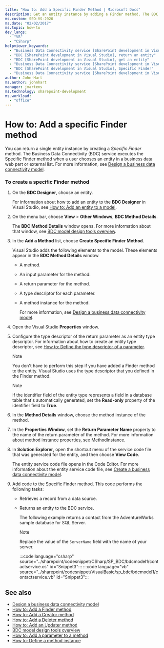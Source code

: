 ```yaml
---
title: "How to: Add a Specific Finder Method | Microsoft Docs"
description: Get an entity instance by adding a Finder method. The BDC service calls the method when a user picks an entity in a business data web part or external list.
ms.custom: SEO-VS-2020
ms.date: "02/02/2017"
ms.topic: how-to
dev_langs:
  - "VB"
  - "CSharp"
helpviewer_keywords:
  - "Business Data Connectivity service [SharePoint development in Visual Studio], Specific Finder"
  - "BDC [SharePoint development in Visual Studio], return an entity"
  - "BDC [SharePoint development in Visual Studio], get an entity"
  - "Business Data Connectivity service [SharePoint development in Visual Studio], return an entity"
  - "BDC [SharePoint development in Visual Studio], Specific Finder"
  - "Business Data Connectivity service [SharePoint development in Visual Studio], get an entity"
author: John-Hart
ms.author: johnhart
manager: jmartens
ms.technology: sharepoint-development
ms.workload:
  - "office"
---
```

# How to: Add a specific Finder method
  You can return a single entity instance by creating a *Specific Finder* method. The Business Data Connectivity (BDC) service executes the Specific Finder method when a user chooses an entity in a business data web part or external list. For more information, see [Design a business data connectivity model](../sharepoint/designing-a-business-data-connectivity-model.md).

### To create a specific Finder method

1. On the **BDC Designer**, choose an entity.

    For information about how to add an entity to the **BDC Designer** in Visual Studio, see [How to: Add an entity to a model](../sharepoint/how-to-add-an-entity-to-a-model.md).

2. On the menu bar, choose **View** > **Other Windows**, **BDC Method Details**.

    The **BDC Method Details** window opens. For more information about that window, see [BDC model design tools overview](../sharepoint/bdc-model-design-tools-overview.md).

3. In the **Add a Method** list, choose **Create Specific Finder Method**.

    Visual Studio adds the following elements to the model. These elements appear in the **BDC Method Details** window.

   - A method.

   - An input parameter for the method.

   - A return parameter for the method.

   - A type descriptor for each parameter.

   - A method instance for the method.

     For more information, see [Design a business data connectivity model](../sharepoint/designing-a-business-data-connectivity-model.md).

4. Open the Visual Studio **Properties** window.

5. Configure the type descriptor of the return parameter as an entity type descriptor. For information about how to create an entity type descriptor, see [How to: Define the type descriptor of a parameter](../sharepoint/how-to-define-the-type-descriptor-of-a-parameter.md).

   > [!NOTE]
   > You don't have to perform this step if you have added a Finder method to the entity. Visual Studio uses the type descriptor that you defined in the Finder method.

   > [!NOTE]
   > If the identifier field of the entity type represents a field in a database table that's automatically generated, set the **Read-only** property of the identifier field to **True**.

6. In the **Method Details** window, choose the method instance of the method.

7. In the **Properties Window**, set the **Return Parameter Name** property to the name of the return parameter of the method. For more information about method instance properties, see [MethodInstance](/previous-versions/office/developer/sharepoint-2010/ee556838(v=office.14)).

8. In **Solution Explorer**, open the shortcut menu of the service code file that was generated for the entity, and then choose **View Code**.

    The entity service code file opens in the Code Editor. For more information about the entity service code file, see [Create a business data connectivity model](../sharepoint/creating-a-business-data-connectivity-model.md).

9. Add code to the Specific Finder method. This code performs the following tasks:

   - Retrieves a record from a data source.

   - Returns an entity to the BDC service.

     The following example returns a contact from the AdventureWorks sample database for SQL Server.

     > [!NOTE]
     > Replace the value of the `ServerName` field with the name of your server.

     :::code language="csharp" source="../sharepoint/codesnippet/CSharp/SP_BDC/bdcmodel1/contactservice.cs" id="Snippet3":::
     :::code language="vb" source="../sharepoint/codesnippet/VisualBasic/sp_bdc/bdcmodel1/contactservice.vb" id="Snippet3":::

## See also
- [Design a business data connectivity model](../sharepoint/designing-a-business-data-connectivity-model.md)
- [How to: Add a Finder method](../sharepoint/how-to-add-a-finder-method.md)
- [How to: Add a Creator method](../sharepoint/how-to-add-a-creator-method.md)
- [How to: Add a Deleter method](../sharepoint/how-to-add-a-deleter-method.md)
- [How to: Add an Updater method](../sharepoint/how-to-add-an-updater-method.md)
- [BDC model design tools overview](../sharepoint/bdc-model-design-tools-overview.md)
- [How to: Add a parameter to a method](../sharepoint/how-to-add-a-parameter-to-a-method.md)
- [How to: Define a method instance](../sharepoint/how-to-define-a-method-instance.md)
